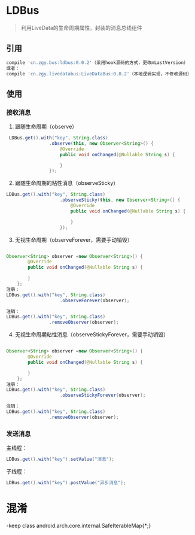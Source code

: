 # LDBus
> 利用LiveData的生命周期属性，封装的消息总线组件

## 引用
```groovy
compile 'cn.zgy.bus:ldbus:0.0.2'（采用hook源码的方式，更改mLastVersion）
或者：
compile 'cn.zgy.livedatabus:LiveDataBus:0.0.2'（本地逻辑实现，不修改源码）
```

## 使用

### 接收消息

1. 跟随生命周期（observe）

```java
 LDBus.get().with("key", String.class)
                .observe(this, new Observer<String>() {
                    @Override
                    public void onChanged(@Nullable String s) {

                    }
                });
```

2. 跟随生命周期的粘性消息（observeSticky）

```java
LDBus.get().with("key", String.class)
                    .observeSticky(this, new Observer<String>() {
                        @Override
                        public void onChanged(@Nullable String s) {

                        }
                    });
```

3. 无视生命周期（observeForever，需要手动销毁）
```java

Observer<String> observer =new Observer<String>() {
        @Override
        public void onChanged(@Nullable String s) {

        }
    };
注册：
LDBus.get().with("key", String.class)
                    .observeForever(observer);

注销：
LDBus.get().with("key", String.class)
                .removeObserver(observer);
```

4. 无视生命周期粘性消息（observeStickyForever，需要手动销毁）
```java

Observer<String> observer =new Observer<String>() {
        @Override
        public void onChanged(@Nullable String s) {

        }
    };
注册：
LDBus.get().with("key", String.class)
                    .observeStickyForever(observer);

注销：
LDBus.get().with("key", String.class)
                .removeObserver(observer);
```

### 发送消息
主线程：
```java
LDBus.get().with("key").setValue("消息");
```

子线程：
```java
LDBus.get().with("key").postValue("异步消息");
```

# 混淆
-keep class android.arch.core.internal.SafeIterableMap{*;}